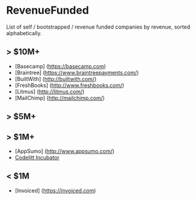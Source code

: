 RevenueFunded
=============
List of self / bootstrapped / revenue funded companies by revenue, sorted alphabetically.

&gt; $10M+
-------
* [Basecamp] (https://basecamp.com)
* [Braintree] (https://www.braintreepayments.com/)
* [BuiltWith] (http://builtwith.com/)
* [FreshBooks] (http://www.freshbooks.com/) 
* [Litmus] (http://litmus.com/)
* [MailChimp] (http://mailchimp.com/)

&gt; $5M+
-------

&gt; $1M+
-------
 * [AppSumo] (http://www.appsumo.com/)
 * [Codelitt Incubator](http://www.codelitt.com)

&lt; $1M
------
* [Invoiced] (https://invoiced.com)
